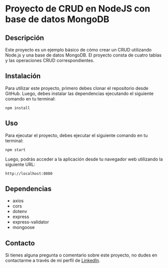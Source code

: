 # Proyecto de CRUD en NodeJS con base de datos MongoDB

## Descripción

Este proyecto es un ejemplo básico de cómo crear un CRUD utilizando Node.js y una base de datos MongoDB. El proyecto consta de cuatro tablas y las operaciones CRUD correspondientes.

## Instalación

Para utilizar este proyecto, primero debes clonar el repositorio desde GitHub. Luego, debes instalar las dependencias ejecutando el siguiente comando en tu terminal:

```
npm install
```
## Uso

Para ejecutar el proyecto, debes ejecutar el siguiente comando en tu terminal:<br>
```
npm start
```
Luego, podrás acceder a la aplicación desde tu navegador web utilizando la siguiente URL:<br>

```
http://localhost:8080
```

## Dependencias<br>

- axios
- cors
- dotenv
- express
- express-validator
- mongoose

## Contacto

Si tienes alguna pregunta o comentario sobre este proyecto, no dudes en contactarme a través de mi perfil de [LinkedIn](https://www.linkedin.com/in/vinicio-borja/).

